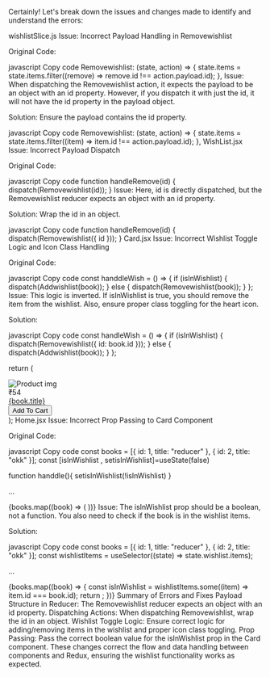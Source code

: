 Certainly! Let's break down the issues and changes made to identify and understand the errors:

wishlistSlice.js
Issue: Incorrect Payload Handling in Removewishlist

Original Code:

javascript
Copy code
Removewishlist: (state, action) => {
  state.items = state.items.filter((remove) => remove.id !== action.payload.id);
},
Issue: When dispatching the Removewishlist action, it expects the payload to be an object with an id property. However, if you dispatch it with just the id, it will not have the id property in the payload object.

Solution: Ensure the payload contains the id property.

javascript
Copy code
Removewishlist: (state, action) => {
  state.items = state.items.filter((item) => item.id !== action.payload.id);
},
WishList.jsx
Issue: Incorrect Payload Dispatch

Original Code:

javascript
Copy code
function handleRemove(id) {
  dispatch(Removewishlist(id));
}
Issue: Here, id is directly dispatched, but the Removewishlist reducer expects an object with an id property.

Solution: Wrap the id in an object.

javascript
Copy code
function handleRemove(id) {
  dispatch(Removewishlist({ id }));
}
Card.jsx
Issue: Incorrect Wishlist Toggle Logic and Icon Class Handling

Original Code:

javascript
Copy code
const handdleWish = () => {
  if (isInWishlist) {
    dispatch(Addwishlist(book));
  } else {
    dispatch(Removewishlist(book));
  }
};
Issue: This logic is inverted. If isInWishlist is true, you should remove the item from the wishlist. Also, ensure proper class toggling for the heart icon.

Solution:

javascript
Copy code
const handleWish = () => {
  if (isInWishlist) {
    dispatch(Removewishlist({ id: book.id }));
  } else {
    dispatch(Addwishlist(book));
  }
};

return (
  <div className="border" id="main">
    <div className="images">
      <img
        src="https://rukminim2.flixcart.com/image/612/612/xif0q/book/w/b/2/pw-calculus-core-fear-no-more-calculus-book-by-sachin-jakhar-for-original-imagymm9sduc9kgp.jpeg?q=70"
        alt="Product img"
      />
    </div>
    <div className="details">
      <div className="price pt-2 text-xl">₹54</div>
      <div className="title pt-2 hover:text-slate-400 ">
        <a href="#">{book.title}</a>
      </div>
      <div className="AddToCart flex gap-10">
        <div className="Cart pt-2">
          <button className="bg-red-400 hover:bg-red-600 w-28 h-8 rounded-md">
            Add To Cart
          </button>
        </div>
        <div className="wishlist pt-4 text-xl" onClick={handleWish}>
          <i className={isInWishlist ? "fa-solid fa-heart" : "fa-regular fa-heart"}></i>
        </div>
      </div>
    </div>
  </div>
);
Home.jsx
Issue: Incorrect Prop Passing to Card Component

Original Code:

javascript
Copy code
const books = [{ id: 1, title: "reducer" }, { id: 2, title: "okk" }];
const [isInWishlist , setisInWishlist]=useState(false)

function handdle(){
  setisInWishlist(!isInWishlist)
}

...

{books.map((book) => (
  <Card key={book.id} book={book} isInWishlist={handdle} />
))}
Issue: The isInWishlist prop should be a boolean, not a function. You also need to check if the book is in the wishlist items.

Solution:

javascript
Copy code
const books = [{ id: 1, title: "reducer" }, { id: 2, title: "okk" }];
const wishlistItems = useSelector((state) => state.wishlist.items);

...

{books.map((book) => {
  const isInWishlist = wishlistItems.some((item) => item.id === book.id);
  return <Card key={book.id} book={book} isInWishlist={isInWishlist} />;
})}
Summary of Errors and Fixes
Payload Structure in Reducer: The Removewishlist reducer expects an object with an id property.
Dispatching Actions: When dispatching Removewishlist, wrap the id in an object.
Wishlist Toggle Logic: Ensure correct logic for adding/removing items in the wishlist and proper icon class toggling.
Prop Passing: Pass the correct boolean value for the isInWishlist prop in the Card component.
These changes correct the flow and data handling between components and Redux, ensuring the wishlist functionality works as expected.
